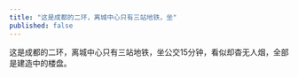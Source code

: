 ```yaml
---
title: "这是成都的二环，离城中心只有三站地铁，坐"
published: false
---
```

这是成都的二环，离城中心只有三站地铁，坐公交15分钟，看似却杳无人烟，全部是建造中的楼盘。